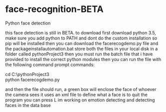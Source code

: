 # face-recognition-BETA
Python face detection

this face detection is still in BETA.
to download first download python 3.5, make sure you add python to PATH and dont do the custom installation so pip will be installed
then you can download the facerecogdemo.py file and the packageinstallautomation.bat
store both the files in your local disk in a folder called pythonProject3
then you must run the batch file that i have provided to install the correct python modules
then you can run the file with the following command prompt commands:

cd C:\pythonProject3\
python facerecogdemo.py

and then the file should run,
a green box will enclose the face of whoever the camera sees
it uses an xml file to define what a face is
to quit the program you can press L
im working on emotion detecting and detecting faces in the data base
